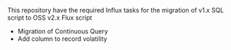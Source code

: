 <p>This repository have the required Influx tasks for the migration of v1.x SQL script to OSS v2.x Flux script</p>
<ul>
    <li>Migration of Continuous Query</li>
    <li>Add column to record volatility</li>
</ul>